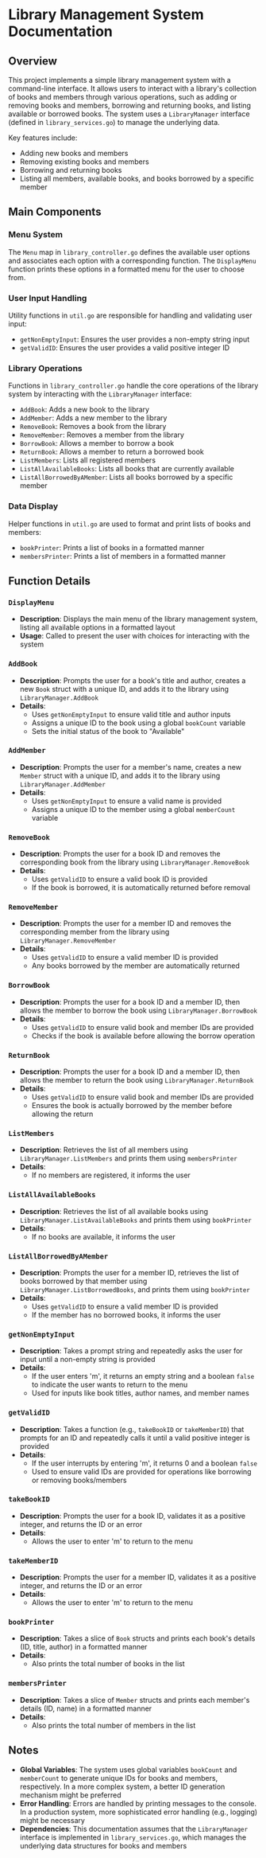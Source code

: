 # Library Management System Documentation

## Overview

This project implements a simple library management system with a command-line interface. It allows users to interact with a library's collection of books and members through various operations, such as adding or removing books and members, borrowing and returning books, and listing available or borrowed books. The system uses a `LibraryManager` interface (defined in `library_services.go`) to manage the underlying data.

Key features include:
- Adding new books and members
- Removing existing books and members
- Borrowing and returning books
- Listing all members, available books, and books borrowed by a specific member

## Main Components

### Menu System
The `Menu` map in `library_controller.go` defines the available user options and associates each option with a corresponding function. The `DisplayMenu` function prints these options in a formatted menu for the user to choose from.

### User Input Handling
Utility functions in `util.go` are responsible for handling and validating user input:
- `getNonEmptyInput`: Ensures the user provides a non-empty string input
- `getValidID`: Ensures the user provides a valid positive integer ID

### Library Operations
Functions in `library_controller.go` handle the core operations of the library system by interacting with the `LibraryManager` interface:
- `AddBook`: Adds a new book to the library
- `AddMember`: Adds a new member to the library
- `RemoveBook`: Removes a book from the library
- `RemoveMember`: Removes a member from the library
- `BorrowBook`: Allows a member to borrow a book
- `ReturnBook`: Allows a member to return a borrowed book
- `ListMembers`: Lists all registered members
- `ListAllAvailableBooks`: Lists all books that are currently available
- `ListAllBorrowedByAMember`: Lists all books borrowed by a specific member

### Data Display
Helper functions in `util.go` are used to format and print lists of books and members:
- `bookPrinter`: Prints a list of books in a formatted manner
- `membersPrinter`: Prints a list of members in a formatted manner

## Function Details

### `DisplayMenu`
- **Description**: Displays the main menu of the library management system, listing all available options in a formatted layout
- **Usage**: Called to present the user with choices for interacting with the system

### `AddBook`
- **Description**: Prompts the user for a book's title and author, creates a new `Book` struct with a unique ID, and adds it to the library using `LibraryManager.AddBook`
- **Details**: 
  - Uses `getNonEmptyInput` to ensure valid title and author inputs
  - Assigns a unique ID to the book using a global `bookCount` variable
  - Sets the initial status of the book to "Available"

### `AddMember`
- **Description**: Prompts the user for a member's name, creates a new `Member` struct with a unique ID, and adds it to the library using `LibraryManager.AddMember`
- **Details**:
  - Uses `getNonEmptyInput` to ensure a valid name is provided
  - Assigns a unique ID to the member using a global `memberCount` variable

### `RemoveBook`
- **Description**: Prompts the user for a book ID and removes the corresponding book from the library using `LibraryManager.RemoveBook`
- **Details**:
  - Uses `getValidID` to ensure a valid book ID is provided
  - If the book is borrowed, it is automatically returned before removal

### `RemoveMember`
- **Description**: Prompts the user for a member ID and removes the corresponding member from the library using `LibraryManager.RemoveMember`
- **Details**:
  - Uses `getValidID` to ensure a valid member ID is provided
  - Any books borrowed by the member are automatically returned

### `BorrowBook`
- **Description**: Prompts the user for a book ID and a member ID, then allows the member to borrow the book using `LibraryManager.BorrowBook`
- **Details**:
  - Uses `getValidID` to ensure valid book and member IDs are provided
  - Checks if the book is available before allowing the borrow operation

### `ReturnBook`
- **Description**: Prompts the user for a book ID and a member ID, then allows the member to return the book using `LibraryManager.ReturnBook`
- **Details**:
  - Uses `getValidID` to ensure valid book and member IDs are provided
  - Ensures the book is actually borrowed by the member before allowing the return

### `ListMembers`
- **Description**: Retrieves the list of all members using `LibraryManager.ListMembers` and prints them using `membersPrinter`
- **Details**:
  - If no members are registered, it informs the user

### `ListAllAvailableBooks`
- **Description**: Retrieves the list of all available books using `LibraryManager.ListAvailableBooks` and prints them using `bookPrinter`
- **Details**:
  - If no books are available, it informs the user

### `ListAllBorrowedByAMember`
- **Description**: Prompts the user for a member ID, retrieves the list of books borrowed by that member using `LibraryManager.ListBorrowedBooks`, and prints them using `bookPrinter`
- **Details**:
  - Uses `getValidID` to ensure a valid member ID is provided
  - If the member has no borrowed books, it informs the user

### `getNonEmptyInput`
- **Description**: Takes a prompt string and repeatedly asks the user for input until a non-empty string is provided
- **Details**:
  - If the user enters 'm', it returns an empty string and a boolean `false` to indicate the user wants to return to the menu
  - Used for inputs like book titles, author names, and member names

### `getValidID`
- **Description**: Takes a function (e.g., `takeBookID` or `takeMemberID`) that prompts for an ID and repeatedly calls it until a valid positive integer is provided
- **Details**:
  - If the user interrupts by entering 'm', it returns 0 and a boolean `false`
  - Used to ensure valid IDs are provided for operations like borrowing or removing books/members

### `takeBookID`
- **Description**: Prompts the user for a book ID, validates it as a positive integer, and returns the ID or an error
- **Details**:
  - Allows the user to enter 'm' to return to the menu

### `takeMemberID`
- **Description**: Prompts the user for a member ID, validates it as a positive integer, and returns the ID or an error
- **Details**:
  - Allows the user to enter 'm' to return to the menu

### `bookPrinter`
- **Description**: Takes a slice of `Book` structs and prints each book's details (ID, title, author) in a formatted manner
- **Details**:
  - Also prints the total number of books in the list

### `membersPrinter`
- **Description**: Takes a slice of `Member` structs and prints each member's details (ID, name) in a formatted manner
- **Details**:
  - Also prints the total number of members in the list

## Notes
- **Global Variables**: The system uses global variables `bookCount` and `memberCount` to generate unique IDs for books and members, respectively. In a more complex system, a better ID generation mechanism might be preferred
- **Error Handling**: Errors are handled by printing messages to the console. In a production system, more sophisticated error handling (e.g., logging) might be necessary
- **Dependencies**: This documentation assumes that the `LibraryManager` interface is implemented in `library_services.go`, which manages the underlying data structures for books and members
